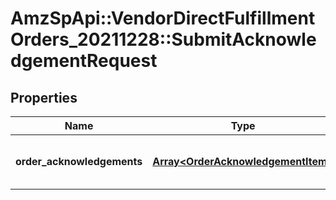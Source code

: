 # AmzSpApi::VendorDirectFulfillmentOrders_20211228::SubmitAcknowledgementRequest

## Properties
Name | Type | Description | Notes
------------ | ------------- | ------------- | -------------
**order_acknowledgements** | [**Array&lt;OrderAcknowledgementItem&gt;**](OrderAcknowledgementItem.md) | A list of one or more purchase orders. | [optional] 

